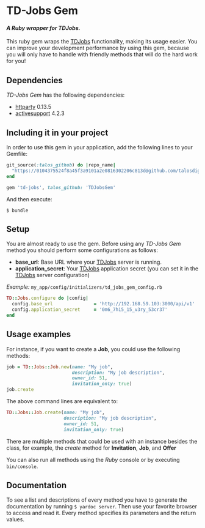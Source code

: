 # TD-Jobs Gem
#### *A Ruby wrapper for TDJobs.*

This ruby gem wraps the [TDJobs] functionality, making its usage easier. You can improve your
development performance by using this gem, because you will only have to handle with friendly
methods that will do the hard work for you!

## Dependencies
*TD-Jobs Gem* has the following dependencies:
-  [httparty] 0.13.5
-  [activesupport] 4.2.3

## Including it in your project

In order to use this gem in your application, add the following lines to your Gemfile:

```ruby
git_source(:talos_github) do |repo_name|
  "https://0104375524f8a45f3a9101a2e0816302206c813d@github.com/talosdigital/#{repo_name}.git"
end

gem 'td-jobs', talos_github: 'TDJobsGem'
```

And then execute:

    $ bundle

## Setup

You are almost ready to use the gem. Before using any *TD-Jobs Gem* method you should perform some
configurations as follows:

- **base_url**: Base URL where your [TDJobs] server is running.
- **application_secret**: Your [TDJobs] application secret (you can set it in the [TDJobs] server
  configuration)

*Example:* ``my_app/config/initializers/td_jobs_gem_config.rb``
```ruby
TD::Jobs.configure do |config|
  config.base_url               = 'http://192.168.59.103:3000/api/v1'
  config.application_secret     = '0m6_7h15_15_v3ry_53cr37'
end
```
## Usage examples
For instance, if you want to create a **Job**, you could use the following methods:

```ruby
job = TD::Jobs::Job.new(name: "My job",
                        description: "My job description",
                        owner_id: 51,
                        invitation_only: true)
job.create
```
The above command lines are equivalent to:
```ruby
TD::Jobs::Job.create(name: "My job",
                     description: "My job description",
                     owner_id: 51,
                     invitation_only: true)
```

There are multiple methods that could be used with an instance besides the class, for example,
the *create* method for **Invitation**, **Job**, and **Offer**

You can also run all methods using the *Ruby* console or by executing `bin/console`.

## Documentation

To see a list and descriptions of every method you have to generate the documentation by running
 `$ yardoc server`. Then use your favorite browser to access and read it. Every method specifies
 its parameters and the return values.

[TDJobs]: https://github.com/talosdigital/TDJobs
[httparty]: https://github.com/jnunemaker/httparty
[activesupport]: https://rubygems.org/gems/activesupport/versions/4.2.3

